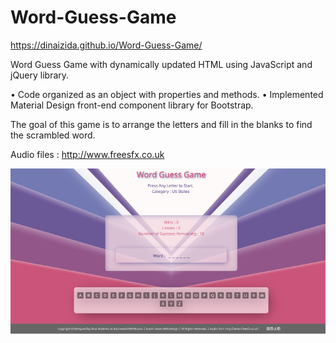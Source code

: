 # Word-Guess-Game

https://dinaizida.github.io/Word-Guess-Game/

Word Guess Game with dynamically updated HTML using JavaScript and jQuery library.

•	Code organized as an object with properties and methods.
•	Implemented Material Design front-end component library for Bootstrap. 

The goal of this game is to arrange the letters and fill in the blanks to find the scrambled word. 

Audio files :  http://www.freesfx.co.uk

![Screen Shot](https://github.com/dinaizida/Word-Guess-Game/blob/master/assets/images/git.png)

